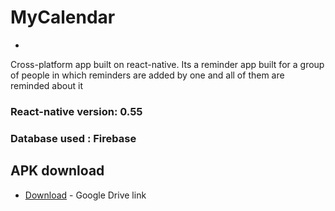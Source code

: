 # MyCalendar
-
Cross-platform app built on react-native.
Its a reminder app built for a group of people in which reminders are added by one and all of them are reminded about it

### React-native version: 0.55
### Database used : Firebase


## APK download

* [Download](https://drive.google.com/open?id=1LDzJ_CZH7AKTYVhYAVWzIrdVkdw4cJH5) - Google Drive link
